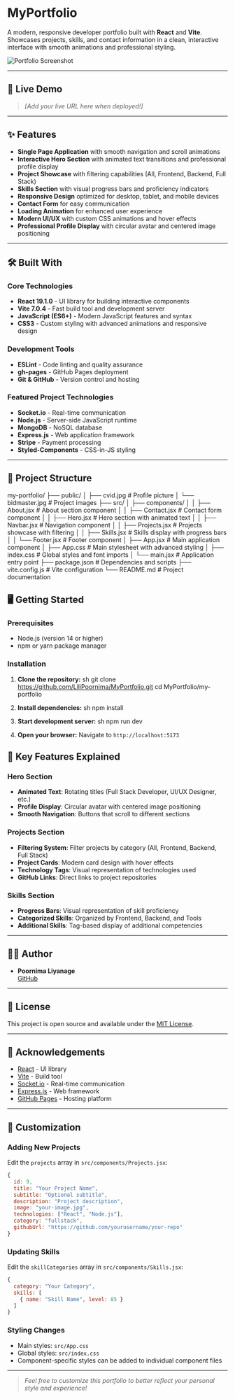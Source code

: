 # MyPortfolio

A modern, responsive developer portfolio built with **React** and **Vite**. Showcases projects, skills, and contact information in a clean, interactive interface with smooth animations and professional styling.

![Portfolio Screenshot](public/bidmaster.jpg)

---

## 🚀 Live Demo

> _[Add your live URL here when deployed!]_

---

## ✨ Features

- **Single Page Application** with smooth navigation and scroll animations
- **Interactive Hero Section** with animated text transitions and professional profile display
- **Project Showcase** with filtering capabilities (All, Frontend, Backend, Full Stack)
- **Skills Section** with visual progress bars and proficiency indicators
- **Responsive Design** optimized for desktop, tablet, and mobile devices
- **Contact Form** for easy communication
- **Loading Animation** for enhanced user experience
- **Modern UI/UX** with custom CSS animations and hover effects
- **Professional Profile Display** with circular avatar and centered image positioning

---

## 🛠️ Built With

### Core Technologies
- **React 19.1.0** - UI library for building interactive components
- **Vite 7.0.4** - Fast build tool and development server
- **JavaScript (ES6+)** - Modern JavaScript features and syntax
- **CSS3** - Custom styling with advanced animations and responsive design

### Development Tools
- **ESLint** - Code linting and quality assurance
- **gh-pages** - GitHub Pages deployment
- **Git & GitHub** - Version control and hosting

### Featured Project Technologies
- **Socket.io** - Real-time communication
- **Node.js** - Server-side JavaScript runtime
- **MongoDB** - NoSQL database
- **Express.js** - Web application framework
- **Stripe** - Payment processing
- **Styled-Components** - CSS-in-JS styling

---

## 📁 Project Structure


my-portfolio/
├── public/
│   ├── cvid.jpg          # Profile picture
│   └── bidmaster.jpg     # Project images
├── src/
│   ├── components/
│   │   ├── About.jsx     # About section component
│   │   ├── Contact.jsx   # Contact form component
│   │   ├── Hero.jsx      # Hero section with animated text
│   │   ├── Navbar.jsx    # Navigation component
│   │   ├── Projects.jsx  # Projects showcase with filtering
│   │   ├── Skills.jsx    # Skills display with progress bars
│   │   └── Footer.jsx    # Footer component
│   ├── App.jsx           # Main application component
│   ├── App.css           # Main stylesheet with advanced styling
│   ├── index.css         # Global styles and font imports
│   └── main.jsx          # Application entry point
├── package.json          # Dependencies and scripts
├── vite.config.js        # Vite configuration
└── README.md            # Project documentation


## 🖥️ Getting Started

### Prerequisites
- Node.js (version 14 or higher)
- npm or yarn package manager

### Installation

1. **Clone the repository:**
   sh
   git clone https://github.com/LiliPoornima/MyPortfolio.git
   cd MyPortfolio/my-portfolio
   

2. **Install dependencies:**
   sh
   npm install
  

3. **Start development server:**
   sh
   npm run dev
   

4. **Open your browser:**
   Navigate to `http://localhost:5173`



## 🎨 Key Features Explained

### Hero Section
- **Animated Text**: Rotating titles (Full Stack Developer, UI/UX Designer, etc.)
- **Profile Display**: Circular avatar with centered image positioning
- **Smooth Navigation**: Buttons that scroll to different sections

### Projects Section
- **Filtering System**: Filter projects by category (All, Frontend, Backend, Full Stack)
- **Project Cards**: Modern card design with hover effects
- **Technology Tags**: Visual representation of technologies used
- **GitHub Links**: Direct links to project repositories

### Skills Section
- **Progress Bars**: Visual representation of skill proficiency
- **Categorized Skills**: Organized by Frontend, Backend, and Tools
- **Additional Skills**: Tag-based display of additional competencies

---

## 🧑‍💻 Author

- **Poornima Liyanage**  
  [GitHub](https://github.com/LiliPoornima)

---

## 📄 License

This project is open source and available under the [MIT License](LICENSE).

---

## 🙏 Acknowledgements

- [React](https://react.dev/) - UI library
- [Vite](https://vitejs.dev/) - Build tool
- [Socket.io](https://socket.io/) - Real-time communication
- [Express.js](https://expressjs.com/) - Web framework
- [GitHub Pages](https://pages.github.com/) - Hosting platform

---

## 🔧 Customization

### Adding New Projects
Edit the `projects` array in `src/components/Projects.jsx`:
```javascript
{
  id: 9,
  title: "Your Project Name",
  subtitle: "Optional subtitle",
  description: "Project description",
  image: "your-image.jpg",
  technologies: ["React", "Node.js"],
  category: "fullstack",
  githubUrl: "https://github.com/yourusername/your-repo"
}
```

### Updating Skills
Edit the `skillCategories` array in `src/components/Skills.jsx`:
```javascript
{
  category: "Your Category",
  skills: [
    { name: "Skill Name", level: 85 }
  ]
}
```

### Styling Changes
- Main styles: `src/App.css`
- Global styles: `src/index.css`
- Component-specific styles can be added to individual component files

---

> _Feel free to customize this portfolio to better reflect your personal style and experience!_
